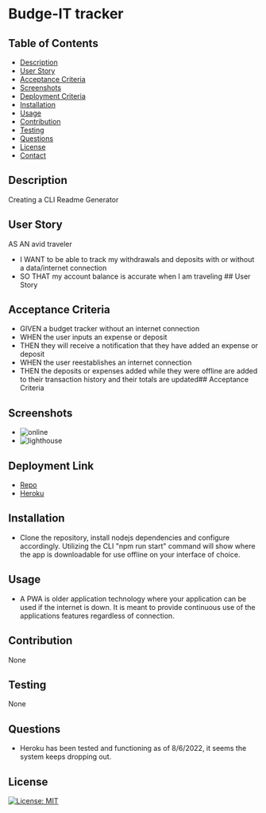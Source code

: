 # Budge-IT tracker

  ## Table of Contents


  - [Description](#description)
  - [User Story](#user_story)
  - [Acceptance Criteria](#acceptance_criteria)
  - [Screenshots](#screenshots) 
  - [Deployment Criteria](#deployment_criteria)
  - [Installation](#installation)
  - [Usage](#usage)
  - [Contribution](#contribution)
  - [Testing](#testing)
  - [Questions](#questions)
  - [License](#license)
  - [Contact](#contact)


## Description
Creating a CLI Readme Generator

## User Story

AS AN avid traveler
- I WANT to be able to track my withdrawals and deposits with or without a data/internet   connection
- SO THAT my account balance is accurate when I am traveling ## User Story

## Acceptance Criteria

- GIVEN a budget tracker without an internet connection
- WHEN the user inputs an expense or deposit
- THEN they will receive a notification that they have added an expense or deposit
- WHEN the user reestablishes an internet connection
- THEN the deposits or expenses added while they were offline are added to their transaction history and their totals are updated## Acceptance Criteria

## Screenshots
- ![online](https://user-images.githubusercontent.com/100103488/183311174-6a052b09-fbca-4427-ae48-2f99e61e3cbc.png)
- ![lighthouse](https://user-images.githubusercontent.com/100103488/183311173-40b4c3e5-08b6-482d-85c2-1539b9aecd87.png)

## Deployment Link
- [Repo](https://github.com/Z9tails/budgettracker)
- [Heroku](https://mpwabudget.herokuapp.com/)


## Installation
- Clone the repository, install nodejs dependencies and configure accordingly. Utilizing the CLI "npm run start" command will show where the app is downloadable for use offline on your interface of choice.

## Usage
- A PWA is older application technology where your application can be used if the internet is down. It is meant to provide continuous use of the applications features regardless of connection. 

## Contribution
None

## Testing
None

## Questions
- Heroku has been tested and functioning as of 8/6/2022, it seems the system keeps dropping out. 

## License 
[![License: MIT](https://img.shields.io/badge/License-MIT-yellow.svg)](https://opensource.org/licenses/MIT)
